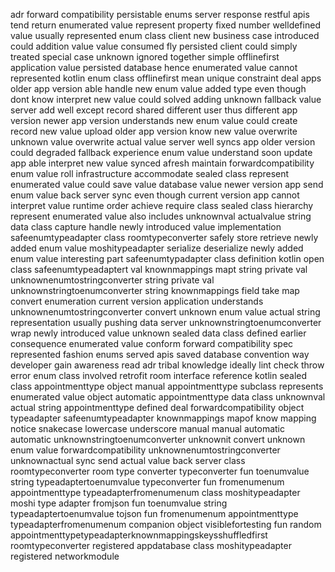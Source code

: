 adr forward compatibility persistable enums server response restful apis tend return enumerated value represent property fixed number welldefined value usually represented enum class client new business case introduced could addition value value consumed fly persisted client could simply treated special case unknown ignored together simple offlinefirst application value persisted database hence enumerated value cannot represented kotlin enum class offlinefirst mean unique constraint deal apps older app version able handle new enum value added type even though dont know interpret new value could solved adding unknown fallback value server add well except record shared different user thus different app version newer app version understands new enum value could create record new value upload older app version know new value overwrite unknown value overwrite actual value server well syncs app older version could degraded fallback experience enum value understand soon update app able interpret new value synced afresh maintain forwardcompatibility enum value roll infrastructure accommodate sealed class represent enumerated value could save value database value newer version app send enum value back server sync even though current version app cannot interpret value runtime order achieve require class sealed class hierarchy represent enumerated value also includes unknownval actualvalue string data class capture handle newly introduced value implementation safeenumtypeadapter class roomtypeconverter safely store retrieve newly added enum value moshitypeadapter serialize deserialize newly added enum value interesting part safeenumtypadapter class definition kotlin open class safeenumtypeadaptert val knownmappings mapt string private val unknownenumtostringconverter string private val unknownstringtoenumconverter string knownmappings field take map convert enumeration current version application understands unknownenumtostringconverter convert unknown enum value actual string representation usually pushing data server unknownstringtoenumconverter wrap newly introduced value unknown sealed data class defined earlier consequence enumerated value conform forward compatibility spec represented fashion enums served apis saved database convention way developer gain awareness read adr tribal knowledge ideally lint check throw error enum class involved retrofit room interface reference kotlin sealed class appointmenttype object manual appointmenttype subclass represents enumerated value object automatic appointmenttype data class unknownval actual string appointmenttype defined deal forwardcompatibility object typeadapter safeenumtypeadapter knownmappings mapof know mapping notice snakecase lowercase underscore manual manual automatic automatic unknownstringtoenumconverter unknownit convert unknown enum value forwardcompatibility unknownenumtostringconverter unknownactual sync send actual value back server class roomtypeconverter room type converter typeconverter fun toenumvalue string typeadaptertoenumvalue typeconverter fun fromenumenum appointmenttype typeadapterfromenumenum class moshitypeadapter moshi type adapter fromjson fun toenumvalue string typeadaptertoenumvalue tojson fun fromenumenum appointmenttype typeadapterfromenumenum companion object visiblefortesting fun random appointmenttypetypeadapterknownmappingskeysshuffledfirst roomtypeconverter registered appdatabase class moshitypeadapter registered networkmodule